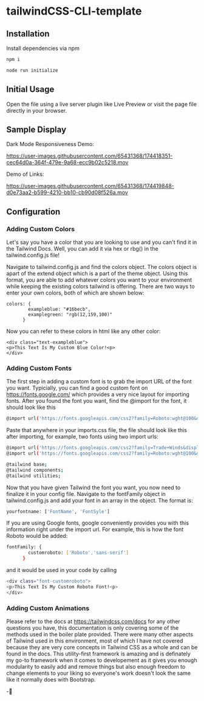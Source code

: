 # tailwindCSS-CLI-template

## Installation

Install dependencies via npm

```bash
npm i
```

```bash
node run initialize
```

## Initial Usage

Open the file using a live server plugin like Live Preview or visit the page file directly in your browser.

## Sample Display
Dark Mode Responsiveness Demo:

https://user-images.githubusercontent.com/65431368/174418351-cec64d0a-364f-479e-9a68-ecc9b02c5218.mov

Demo of Links:

https://user-images.githubusercontent.com/65431368/174419848-d0e73aa2-b599-4210-bb10-cb90d08f526a.mov

## Configuration

### Adding Custom Colors

Let's say you have a color that you are looking to use and you can't find it in the Tailwind Docs. Well, you can add it via hex or rbg() in the tailwind.config.js file!

Navigate to tailwind.config.js and find the colors object. The colors object is apart of the extend object which is a part of the theme object. Using this format, you are able to add whatever colors you want to your environment while keeping the existing colors tailwind is offering. There are two ways to enter your own colors, both of which are shown below:

```
colors: {
        exampleblue: "#16becb",
        examplegreen: "rgb(12,159,100)"
      }
```

Now you can refer to these colors in html like any other color:

```
<div class="text-exampleblue">
<p>This Text Is My Custom Blue Color!<p>
</div>
```

### Adding Custom Fonts

The first step in adding a custom font is to grab the import URL of the font you want. Typicially, you can find a good custom font on https://fonts.google.com/ which provides a very nice layout for importing fonts. After you found the font you want, find the @import for the font, it should look like this

```bash
@import url('https://fonts.googleapis.com/css2?family=Roboto:wght@100&display=swap');
```

Paste that anywhere in your imports.css file, the file should look like this after importing, for example, two fonts using two import urls:

```bash
@import url('https://fonts.googleapis.com/css2?family=Trade+Winds&display=swap');
@import url('https://fonts.googleapis.com/css2?family=Roboto:wght@100&display=swap');

@tailwind base;
@tailwind components;
@tailwind utilities;
```

Now that you have given Tailwind the font you want, you now need to finalize it in your config file. Navigate to the fontFamily object in tailwind.config.js and add your font in an array in the object. The format is:

```bash
yourfontname: ['FontName', 'FontSyle']
```

If you are using Google fonts, google conveniently provides you with this information right under the import url. For example, this is how the font Roboto would be added:

```bash
fontFamily: {
        customroboto: ['Roboto','sans-serif']
      }
```

and it would be used in your code by calling

```bash
<div class="font-customroboto">
<p>This Text Is My Custom Roboto Font!<p>
</div>
```

### Adding Custom Animations

Please refer to the docs at https://tailwindcss.com/docs for any other questions you have, this documentation is only covering some of the methods used in the boiler plate provided. There were many other aspects of Tailwind used in this environment, most of which I have not covered because they are very core concepts in Tailwind CSS as a whole and can be found in the docs. This utility-first framework is amazing and is definately my go-to framework when it comes to developement as it gives you enough modularity to easily add and remove things but also enough freedom to change elements to your liking so everyone's work doesn't look the same like it normally does with Bootstrap.

-🙂